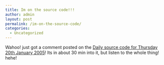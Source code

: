 ```yaml
---
title: Im on the source code!!!
author: admin
layout: post
permalink: /im-on-the-source-code/
categories:
  - Uncategorized
---
```

Wahoo! just got a comment posted on the [Daily source code for Thursday 20th January 2005][1]! Its in about 30 min into it, but listen to the whole thing! hehe!

 [1]: http://www.curry.com/2005/01/20#a1440